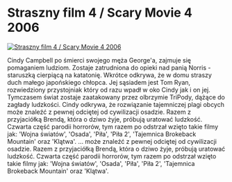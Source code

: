 Straszny film 4 / Scary Movie 4 2006 
=============
[![Straszny film 4 / Scary Movie 4 2006 ](http://vidos.pl/images/player.gif)](http://vidos.pl/straszny-film-4-scary-movie-4-2006)

 Cindy Campbell po śmierci swojego męża George'a, zajmuje się pomaganiem ludziom. Zostaje zatrudniona do opieki nad panią Norris - staruszką cierpiącą na katatonię. Wkrótce odkrywa, że w domu straszy duch małego japońskiego chłopca. Jej sąsiadem jest Tom Ryan, rozwiedziony przystojniak który od razu wpadł w oko Cindy jak i on jej. Tymczasem świat zostaje zaatakowany przez olbrzymie TriPody, dążące do zagłady ludzkości. Cindy odkrywa, że rozwiązanie tajemniczej plagi obcych może znaleźć z pewnej odciętej od cywilizacji osadzie. Razem z przyjaciółką Brendą, która o dziwo żyje, próbują uratować ludzkość. Czwarta część parodii horrorów, tym razem po odstrzał wzięto takie filmy jak: 'Wojna światów', 'Osada', 'Piła', 'Piła 2', 'Tajemnica Brokeback Mountain' oraz 'Klątwa'.  ... może znaleźć z pewnej odciętej od cywilizacji osadzie. Razem z przyjaciółką Brendą, która o dziwo żyje, próbują uratować ludzkość. Czwarta część parodii horrorów, tym razem po odstrzał wzięto takie filmy jak: 'Wojna światów', 'Osada', 'Piła', 'Piła 2', 'Tajemnica Brokeback Mountain' oraz 'Klątwa'.
